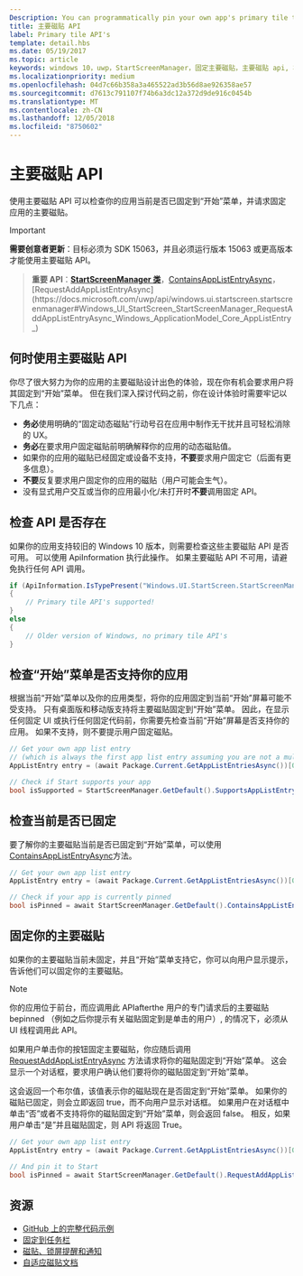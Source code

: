 ```yaml
---
Description: You can programmatically pin your own app's primary tile to Start, just like you can pin secondary tiles. And you can check whether it's currently pinned.
title: 主要磁贴 API
label: Primary tile API's
template: detail.hbs
ms.date: 05/19/2017
ms.topic: article
keywords: windows 10，uwp，StartScreenManager，固定主要磁贴，主要磁贴 api, 检查是否固定了磁贴, 动态磁贴
ms.localizationpriority: medium
ms.openlocfilehash: 04d7c66b358a3a465522ad3b56d8ae926358ae57
ms.sourcegitcommit: d7613c791107f74b6a3dc12a372d9de916c0454b
ms.translationtype: MT
ms.contentlocale: zh-CN
ms.lasthandoff: 12/05/2018
ms.locfileid: "8750602"
---
```

# <a name="primary-tile-apis"></a>主要磁贴 API
 

使用主要磁贴 API 可以检查你的应用当前是否已固定到“开始”菜单，并请求固定应用的主要磁贴。

> [!IMPORTANT]
> **需要创意者更新**：目标必须为 SDK 15063，并且必须运行版本 15063 或更高版本才能使用主要磁贴 API。

> **重要 API**：[**StartScreenManager 类**](https://docs.microsoft.com/uwp/api/windows.ui.startscreen.startscreenmanager)，[ContainsAppListEntryAsync](https://docs.microsoft.com/uwp/api/windows.ui.startscreen.startscreenmanager#Windows_UI_StartScreen_StartScreenManager_ContainsAppListEntryAsync_Windows_ApplicationModel_Core_AppListEntry_)，[RequestAddAppListEntryAsync](https://docs.microsoft.com/uwp/api/windows.ui.startscreen.startscreenmanager#Windows_UI_StartScreen_StartScreenManager_RequestAddAppListEntryAsync_Windows_ApplicationModel_Core_AppListEntry_)


## <a name="when-to-use-primary-tile-apis"></a>何时使用主要磁贴 API

你尽了很大努力为你的应用的主要磁贴设计出色的体验，现在你有机会要求用户将其固定到“开始”菜单。 但在我们深入探讨代码之前，你在设计体验时需要牢记以下几点：

* **务必**使用明确的“固定动态磁贴”行动号召在应用中制作无干扰并且可轻松消除的 UX。
* **务必**在要求用户固定磁贴前明确解释你的应用的动态磁贴值。
* 如果你的应用的磁贴已经固定或设备不支持，**不要**要求用户固定它（后面有更多信息）。
* **不要**反复要求用户固定你的应用的磁贴（用户可能会生气）。
* 没有显式用户交互或当你的应用最小化/未打开时**不要**调用固定 API。


## <a name="checking-whether-the-apis-exist"></a>检查 API 是否存在

如果你的应用支持较旧的 Windows 10 版本，则需要检查这些主要磁贴 API 是否可用。 可以使用 ApiInformation 执行此操作。 如果主要磁贴 API 不可用，请避免执行任何 API 调用。

```csharp
if (ApiInformation.IsTypePresent("Windows.UI.StartScreen.StartScreenManager"))
{
    // Primary tile API's supported!
}
else
{
    // Older version of Windows, no primary tile API's
}
```


## <a name="check-if-start-supports-your-app"></a>检查“开始”菜单是否支持你的应用

根据当前“开始”菜单以及你的应用类型，将你的应用固定到当前“开始”屏幕可能不受支持。 只有桌面版和移动版支持将主要磁贴固定到“开始”菜单。 因此，在显示任何固定 UI 或执行任何固定代码前，你需要先检查当前“开始”屏幕是否支持你的应用。 如果不支持，则不要提示用户固定磁贴。

```csharp
// Get your own app list entry
// (which is always the first app list entry assuming you are not a multi-app package)
AppListEntry entry = (await Package.Current.GetAppListEntriesAsync())[0];

// Check if Start supports your app
bool isSupported = StartScreenManager.GetDefault().SupportsAppListEntry(entry);
```


## <a name="check-whether-youre-currently-pinned"></a>检查当前是否已固定

要了解你的主要磁贴当前是否已固定到“开始”菜单，可以使用 [ContainsAppListEntryAsync](https://docs.microsoft.com/uwp/api/windows.ui.startscreen.startscreenmanager#Windows_UI_StartScreen_StartScreenManager_ContainsAppListEntryAsync_Windows_ApplicationModel_Core_AppListEntry_)方法。

```csharp
// Get your own app list entry
AppListEntry entry = (await Package.Current.GetAppListEntriesAsync())[0];

// Check if your app is currently pinned
bool isPinned = await StartScreenManager.GetDefault().ContainsAppListEntryAsync(entry);
```


##  <a name="pin-your-primary-tile"></a>固定你的主要磁贴

如果你的主要磁贴当前未固定，并且“开始”菜单支持它，你可以向用户显示提示，告诉他们可以固定你的主要磁贴。

> [!NOTE]
> 你的应用位于前台，而应调用此 APIafterthe 用户的专门请求后的主要磁贴 bepinned （例如之后你提示有关磁贴固定到是单击的用户）, 的情况下，必须从 UI 线程调用此 API。

如果用户单击你的按钮固定主要磁贴，你应随后调用 [RequestAddAppListEntryAsync](https://docs.microsoft.com/uwp/api/windows.ui.startscreen.startscreenmanager#Windows_UI_StartScreen_StartScreenManager_RequestAddAppListEntryAsync_Windows_ApplicationModel_Core_AppListEntry_) 方法请求将你的磁贴固定到“开始”菜单。 这会显示一个对话框，要求用户确认他们要将你的磁贴固定到“开始”菜单。

这会返回一个布尔值，该值表示你的磁贴现在是否固定到“开始”菜单。 如果你的磁贴已固定，则会立即返回 true，而不向用户显示对话框。 如果用户在对话框中单击“否”或者不支持将你的磁贴固定到“开始”菜单，则会返回 false。 相反，如果用户单击“是”并且磁贴固定，则 API 将返回 True。

```csharp
// Get your own app list entry
AppListEntry entry = (await Package.Current.GetAppListEntriesAsync())[0];

// And pin it to Start
bool isPinned = await StartScreenManager.GetDefault().RequestAddAppListEntryAsync(entry);
```


## <a name="resources"></a>资源

* [GitHub 上的完整代码示例](https://github.com/WindowsNotifications/quickstart-pin-primary-tile)
* [固定到任务栏](../pin-to-taskbar.md)
* [磁贴、锁屏提醒和通知](index.md)
* [自适应磁贴文档](create-adaptive-tiles.md)
